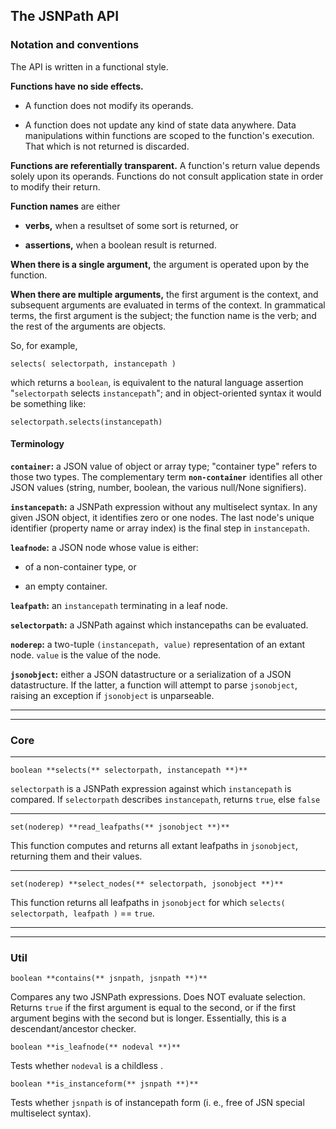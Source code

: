 ## The JSNPath API

### Notation and conventions

The API is written in a functional style. 

**Functions have no side effects.** 

  - A function does not modify its operands.
  
  - A function does not update any kind of state data anywhere. Data manipulations within functions are scoped to the function's execution. That which is not returned is discarded.

**Functions are referentially transparent.** A function's return value depends solely upon its operands. Functions do not consult application state in order to modify their return.

**Function names** are either 

  - **verbs,** when a resultset of some sort is returned, or 
  
  - **assertions,** when a boolean result is returned.

**When there is a single argument,** the argument is operated upon by the function.

**When there are multiple arguments,** the first argument is the context, and subsequent arguments are evaluated in terms of the context. In grammatical terms, the first argument is the subject; the function name is the verb; and the rest of the arguments are objects.

So, for example,

  `selects( selectorpath, instancepath )`
  
which returns a `boolean`, is equivalent to the natural language assertion "`selectorpath` selects `instancepath`"; and in object-oriented syntax it would be something like:

  `selectorpath.selects(instancepath)`

#### Terminology

**`container`:** a JSON value of object or array type; "container type" refers to those two types. The complementary term 
**`non-container`** identifies all other JSON values (string, number, boolean, the various null/None signifiers).

**`instancepath`:** a JSNPath expression without any multiselect syntax. In any given JSON object, it identifies zero or one nodes. The last node's unique identifier (property name or array index) is the final step in `instancepath`.

**`leafnode`:** a JSON node whose value is either:

  - of a non-container type, or 
  
  - an empty container.

**`leafpath`:** an `instancepath` terminating in a leaf node. 

**`selectorpath`:** a JSNPath against which instancepaths can be evaluated.

**`noderep`:** a two-tuple `(instancepath, value)` representation of an extant node. `value` is the value of the node.

**`jsonobject`:** either a JSON datastructure or a serialization of a JSON datastructure. If the latter, a function will attempt to parse `jsonobject`, raising an exception if `jsonobject` is unparseable.

----
----

### Core

----
`boolean **selects(** selectorpath, instancepath **)**`

  `selectorpath` is a JSNPath expression against which `instancepath` is compared. If `selectorpath` describes `instancepath`, returns `true`, else `false`

----
`set(noderep) **read_leafpaths(** jsonobject **)**`

  This function computes and returns all extant leafpaths in `jsonobject`, returning them and their values.

----
`set(noderep) **select_nodes(** selectorpath, jsonobject **)**`

  This function returns all leafpaths in `jsonobject` for which `selects( selectorpath, leafpath )` == `true`.


----
----
### Util

`boolean **contains(** jsnpath, jsnpath **)**`

  Compares any two JSNPath expressions. Does NOT evaluate selection. Returns `true` if the first argument is equal to the second, or if the first argument begins with the second but is longer. Essentially, this is a descendant/ancestor checker.
  
`boolean **is_leafnode(** nodeval **)**`
 
  Tests whether `nodeval` is a childless .
  
`boolean **is_instanceform(** jsnpath **)**`

  Tests whether `jsnpath` is of instancepath form (i. e., free of JSN special multiselect syntax).
  

  

